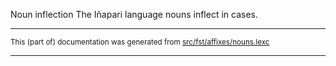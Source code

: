 Noun inflection
The Iñapari language nouns inflect in cases.

* * *

<small>This (part of) documentation was generated from [src/fst/affixes/nouns.lexc](https://github.com/giellalt/lang-inp/blob/main/src/fst/affixes/nouns.lexc)</small>

---

